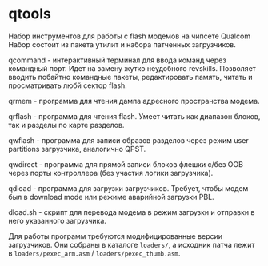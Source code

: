 # qtools
Набор инструментов для работы с flash модемов на чипсете Qualcom
Набор состоит из пакета утилит и набора патченных загрузчиков.

qcommand - интерактивный терминал для ввода команд через командный порт. Идет на замену жутко неудобного revskills.
           Позволяет вводить побайтно командные пакеты, редактировать память, читать и просматривать любй сектор flash.

qrmem - программа для чтения дампа адресного пространства модема.

qrflash - программа для чтения flash. Умеет читать как диапазон блоков, так и разделы по карте разделов.

qwflash - программа для записи образов разделов через режим user partitions загрузчика, аналогично QPST.

qwdirect - программа для прямой записи блоков флешки с/без ООВ через порты контроллера (без участия логики загрузчика).

qdload - программа для загрузки загрузчиков. Требует, чтобы модем был в download mode или режиме аварийной загрузки PBL.

dload.sh - скрипт для перевода модема в режим загрузки и отправки в него указанного загрузчика.

Для работы программ требуются модифицированные версии загрузчиков. Они собраны в каталоге `loaders/`, а исходник патча
лежит в `loaders/pexec_arm.asm` / `loaders/pexec_thumb.asm`.
